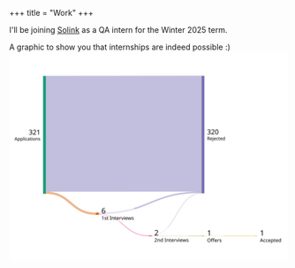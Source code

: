 +++
title = "Work"
+++

I'll be joining [Solink] as a QA intern for the Winter 2025 term.


A graphic to show you that internships are indeed possible :)
<img src="/w2025-recruiting.svg" alt="2025 Recruiting Graphic" style="display: block; margin: 0 auto;" width="800">

[Solink]: https://solink.com/
